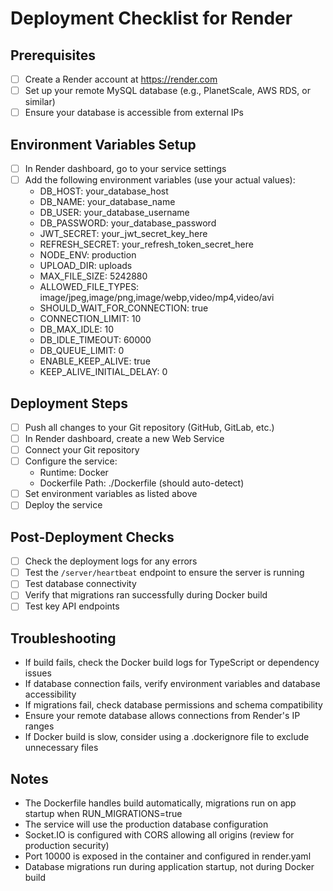 # Deployment Checklist for Render

## Prerequisites
- [ ] Create a Render account at https://render.com
- [ ] Set up your remote MySQL database (e.g., PlanetScale, AWS RDS, or similar)
- [ ] Ensure your database is accessible from external IPs

## Environment Variables Setup
- [ ] In Render dashboard, go to your service settings
- [ ] Add the following environment variables (use your actual values):
  - DB_HOST: your_database_host
  - DB_NAME: your_database_name
  - DB_USER: your_database_username
  - DB_PASSWORD: your_database_password
  - JWT_SECRET: your_jwt_secret_key_here
  - REFRESH_SECRET: your_refresh_token_secret_here
  - NODE_ENV: production
  - UPLOAD_DIR: uploads
  - MAX_FILE_SIZE: 5242880
  - ALLOWED_FILE_TYPES: image/jpeg,image/png,image/webp,video/mp4,video/avi
  - SHOULD_WAIT_FOR_CONNECTION: true
  - CONNECTION_LIMIT: 10
  - DB_MAX_IDLE: 10
  - DB_IDLE_TIMEOUT: 60000
  - DB_QUEUE_LIMIT: 0
  - ENABLE_KEEP_ALIVE: true
  - KEEP_ALIVE_INITIAL_DELAY: 0

## Deployment Steps
- [ ] Push all changes to your Git repository (GitHub, GitLab, etc.)
- [ ] In Render dashboard, create a new Web Service
- [ ] Connect your Git repository
- [ ] Configure the service:
  - Runtime: Docker
  - Dockerfile Path: ./Dockerfile (should auto-detect)
- [ ] Set environment variables as listed above
- [ ] Deploy the service

## Post-Deployment Checks
- [ ] Check the deployment logs for any errors
- [ ] Test the `/server/heartbeat` endpoint to ensure the server is running
- [ ] Test database connectivity
- [ ] Verify that migrations ran successfully during Docker build
- [ ] Test key API endpoints

## Troubleshooting
- If build fails, check the Docker build logs for TypeScript or dependency issues
- If database connection fails, verify environment variables and database accessibility
- If migrations fail, check database permissions and schema compatibility
- Ensure your remote database allows connections from Render's IP ranges
- If Docker build is slow, consider using a .dockerignore file to exclude unnecessary files

## Notes
- The Dockerfile handles build automatically, migrations run on app startup when RUN_MIGRATIONS=true
- The service will use the production database configuration
- Socket.IO is configured with CORS allowing all origins (review for production security)
- Port 10000 is exposed in the container and configured in render.yaml
- Database migrations run during application startup, not during Docker build
